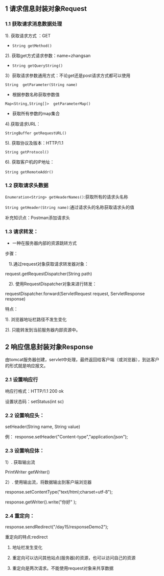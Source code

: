 
## 1 请求信息封装对象Request

### 1.1 获取请求消息数据处理

1). 获取请求方式 ：GET

 * `String getMethod() `

2). 获取get方式请求参数：name=zhangsan

 * `String getQueryString()`

3）获取请求参数通用方式：不论get还是post请求方式都可以使用

`String  getParameter(String name)`
- 根据参数名称获取参数值  

`Map<String,String[]>  getParameterMap()  `
- 获取所有参数的map集合

4).获取请求URL：

`StringBuffer getRequestURL() `

5). 获取协议及版本：HTTP/1.1

`String getProtocol()`

6). 获取客户机的IP地址：

`String getRemoteAddr()  `               

### 1.2 获取请求头数据

`Enumeration<String> getHeaderNames()`:获取所有的请求头名称

`String getHeader(String name)`:通过请求头的名称获取请求头的值                 

补充知识点：Postman添加请求头

### 1.3 请求转发：

- 一种在服务器内部的资源跳转方式

步骤：

   1).通过request对象获取请求转发器对象：

request.getRequestDispatcher(String path)

   2). 使用RequestDispatcher对象来进行转发：

requestDispatcher.forward(ServletRequest request, ServletResponse response)

特点：

1). 浏览器地址栏路径不发生变化

2). 只能转发到当前服务器内部资源中。

## 2 响应信息封装对象Response

由tomcat服务器创建，servlet中处理，最终返回给客户端（或浏览器），到达客户的形式就是响应报文。

### 2.1 设置响应行

响应行格式：HTTP/1.1 200 ok

设置状态码：setStatus(int sc)

### 2.2 设置响应头：

setHeader(String name, String value)

 例： response.setHeader("Content-type","application/json");

### 2.3 设置响应体：

1）. 获取输出流

   PrintWriter getWriter()

2）. 使用输出流，将数据输出到客户端浏览器

response.setContentType("text/html;charset=utf-8");

response.getWriter().write("你好" );

### 2.4 重定向：

response.sendRedirect("/day15/responseDemo2");

重定向的特点:redirect

1. 地址栏发生变化

2. 重定向可以访问其他站点(服务器)的资源，也可以访问自己的资源

3. 重定向是两次请求。不能使用request对象来共享数据